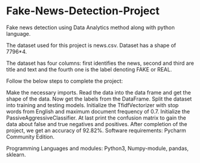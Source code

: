 # Fake-News-Detection-Project
Fake news detection using Data Analytics method along  with python language.

The dataset used for this project is news.csv. Dataset has a shape of 7796*4.

The dataset has four columns: first identifies the news, second and third are title and text and the fourth one is the label denoting FAKE or REAL.

Follow the below steps to complete the project:

Make the necessary imports.
Read the data into the data frame and get the shape of the data.
Now get the labels from the DataFrame.
Split the dataset into training and testing models.
Initialize the TfidfVectorizer with stop words from English and maximum document frequency of 0.7.
Initialize the PassiveAggressiveClassifier.
At last print the confusion matrix to gain the data about false and true negatives and positives.
After completion of the project, we get an accuracy of 92.82%.
Software requirements: Pycharm Community Edition.

Programming Languages and modules: Python3, Numpy-module, pandas, sklearn.
